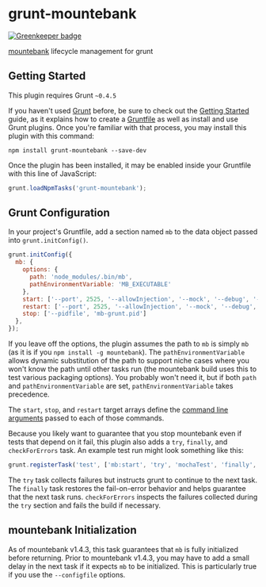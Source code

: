 # grunt-mountebank

[![Greenkeeper badge](https://badges.greenkeeper.io/bbyars/grunt-mountebank.svg)](https://greenkeeper.io/)

[mountebank](http://www.mbtest.org) lifecycle management for grunt

## Getting Started

This plugin requires Grunt `~0.4.5`

If you haven't used [Grunt](http://gruntjs.com/) before, be sure to check out
the [Getting Started](http://gruntjs.com/getting-started) guide, as it explains
how to create a [Gruntfile](http://gruntjs.com/sample-gruntfile) as well as
install and use Grunt plugins. Once you're familiar with that process, you
may install this plugin with this command:

```shell
npm install grunt-mountebank --save-dev
```

Once the plugin has been installed, it may be enabled inside your Gruntfile with this line of JavaScript:

```js
grunt.loadNpmTasks('grunt-mountebank');
```

## Grunt Configuration

In your project's Gruntfile, add a section named `mb` to the data object passed into `grunt.initConfig()`.

```js
grunt.initConfig({
  mb: {
    options: {
      path: 'node_modules/.bin/mb',
      pathEnvironmentVariable: 'MB_EXECUTABLE'
    },
    start: ['--port', 2525, '--allowInjection', '--mock', '--debug', '--pidfile', 'mb-grunt.pid'],
    restart: ['--port', 2525, '--allowInjection', '--mock', '--debug', '--pidfile', 'mb-grunt.pid'],
    stop: ['--pidfile', 'mb-grunt.pid']
  },
});
```

If you leave off the options, the plugin assumes the path to `mb` is simply `mb` (as it is if you
`npm install -g mountebank`).  The `pathEnvironmentVariable` allows dynamic substitution of the
path to support niche cases where you won't know the path until other tasks run (the mountebank
build uses this to test various packaging options).  You probably won't need it, but if both
`path` and `pathEnvironmentVariable` are set, `pathEnvironmentVariable` takes precedence.

The `start`, `stop`, and `restart` target arrays define the [command
line arguments](http://www.mbtest.org/docs/commandLine) passed to each of those commands.

Because you likely want to guarantee that you stop mountebank even if tests that depend on it fail,
this plugin also adds a `try`, `finally`, and `checkForErrors` task.  An example test run might look
something like this:

```js
grunt.registerTask('test', ['mb:start', 'try', 'mochaTest', 'finally', 'mb:stop', 'checkForErrors']);
```

The `try` task collects failures but instructs grunt to continue to the next task.  The `finally` task
restores the fail-on-error behavior and helps guarantee that the next task runs.  `checkForErrors`
inspects the failures collected during the `try` section and fails the build if necessary.

## mountebank Initialization

As of mountebank v1.4.3, this task guarantees that `mb` is fully initialized before returning.
Prior to mountebank v1.4.3, you may have to add a small delay in the next task if it expects
`mb` to be initialized.  This is particularly true if you use the `--configfile` options.
